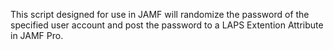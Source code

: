 This script designed for use in JAMF will randomize the password of the specified user account
and post the password to a LAPS Extention Attribute in JAMF Pro.
